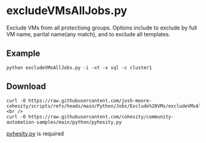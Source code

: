 
# **excludeVMsAllJobs.py**

   Exclude VMs from all protectiong groups. Options include to exclude by full VM name, parital name(any match), and to exclude all templates.
 
## **Example**

    python excludeVMsAllJobs.py -i -xt -x sql -c cluster1

## **Download**

    curl -O https://raw.githubusercontent.com/josh-moore-cohesity/scripts/refs/heads/main/Python/Jobs/Exclude%20VMs/excludeVMsAllJobs.py <br />
    curl -O https://raw.githubusercontent.com/cohesity/community-automation-samples/main/python/pyhesity.py

[pyhesity.py](https://github.com/bseltz-cohesity/scripts/tree/master/python/pyhesity) is required 
    
